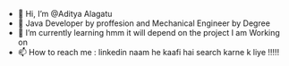- 👋 Hi, I’m @Aditya Alagatu
- 👀 Java Developer by proffesion and Mechanical Engineer by Degree   
- 🌱 I’m currently learning hmm it will depend on the project I am Working on 
- 📫 How to reach me : linkedin naam he kaafi hai search karne k liye !!!!!

<!---
AdityaAlagatuBootNext/AdityaAlagatuBootNext is a ✨ special ✨ repository because its `README.md` (this file) appears on your GitHub profile.
You can click the Preview link to take a look at your changes.
--->

